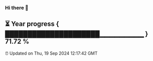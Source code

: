 ### Hi there 👋
⏳ Year progress { █████████████████████▁▁▁▁▁▁▁▁▁ } 71.72 %
---
⏰ Updated on Thu, 19 Sep 2024 12:17:42 GMT

